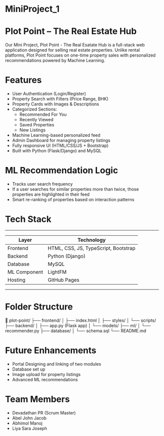 # MiniProject_1

# Plot Point – The Real Estate Hub

Our Mini Project, Plot Point - The Real Esatate Hub is a full-stack web application designed for selling real estate properties. Unlike rental platforms, Plot Point focuses on one-time property sales with personalized recommendations powered by Machine Learning.


# Features

- User Authentication (Login/Register)
- Property Search with Filters (Price Range, BHK)
- Property Cards with Images & Descriptions
- Categorized Sections:
  - Recommended For You
  - Recently Viewed
  - Saved Properties
  - New Listings
- Machine Learning-based personalized feed
- Admin Dashboard for managing property listings
- Fully responsive UI (HTML/CSS/JS + Bootstrap)
- Built with Python (Flask/Django) and MySQL


# ML Recommendation Logic

- Tracks user search frequency
- If a user searches for similar properties more than twice, those properties are highlighted in their feed
- Smart re-ranking of properties based on interaction patterns


#  Tech Stack
---------------------------------------------------------
| Layer          | Technology                           |
|----------------|--------------------------------------|
| Frontend       | HTML, CSS, JS, TypeScript, Bootstrap |
| Backend        | Python (Django)                      |
| Database       | MySQL                                |
| ML Component   | LightFM                              |
| Hosting        | GitHub Pages                         |
---------------------------------------------------------


# Folder Structure
📁 plot-point/
├── frontend/
│ ├── index.html
│ ├── styles/
│ └── scripts/
├── backend/
│ ├── app.py (Flask app)
│ └── models/
├── ml/
│ └── recommender.py
├── database/
│ └── schema.sql
└── README.md


# Future Enhancements
- Portal Designing and linking of two modules
- Database set up
- Image upload for property listings
- Advanced ML recommendations


# Team Members
- Devadathan PR (Scrum Master)
- Abel John Jacob
- Abhimol Manoj
- Liya Sara Joseph

